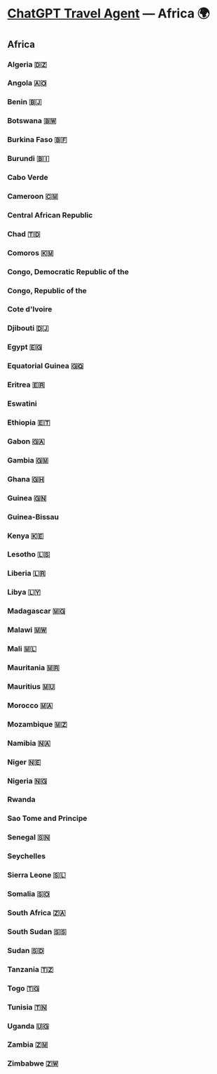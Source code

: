 # [ChatGPT Travel Agent](https://chat.openai.com/) — Africa 🌍  
## Africa 
### Algeria 🇩🇿 
### Angola 🇦🇴 
### Benin 🇧🇯 
### Botswana 🇧🇼 
### Burkina Faso 🇧🇫
### Burundi 🇧🇮 
### Cabo Verde
### Cameroon 🇨🇲 
### Central African Republic
### Chad 🇹🇩 
### Comoros 🇰🇲 
### Congo, Democratic Republic of the
### Congo, Republic of the
### Cote d'Ivoire
### Djibouti 🇩🇯 
### Egypt 🇪🇬 
### Equatorial Guinea 🇬🇶 
### Eritrea 🇪🇷 
### Eswatini
### Ethiopia 🇪🇹 
### Gabon 🇬🇦 
### Gambia 🇬🇲 
### Ghana 🇬🇭 
### Guinea 🇬🇳 
### Guinea-Bissau
### Kenya 🇰🇪 
### Lesotho 🇱🇸 
### Liberia 🇱🇷 
### Libya 🇱🇾 
### Madagascar 🇲🇬 
### Malawi 🇲🇼 
### Mali 🇲🇱 
### Mauritania 🇲🇷 
### Mauritius 🇲🇺 
### Morocco 🇲🇦 
### Mozambique 🇲🇿 
### Namibia 🇳🇦 
### Niger 🇳🇪 
### Nigeria 🇳🇬 
### Rwanda
### Sao Tome and Principe
### Senegal 🇸🇳 
### Seychelles
### Sierra Leone 🇸🇱 
### Somalia 🇸🇴 
### South Africa 🇿🇦 
### South Sudan 🇸🇸 
### Sudan 🇸🇩 
### Tanzania 🇹🇿 
### Togo 🇹🇬 
### Tunisia 🇹🇳 
### Uganda 🇺🇬 
### Zambia 🇿🇲 
### Zimbabwe 🇿🇼 
